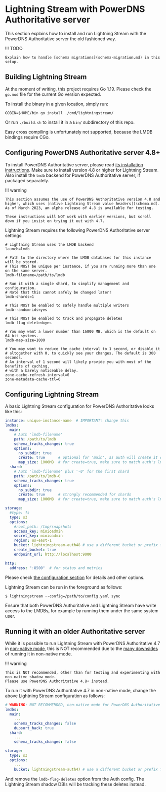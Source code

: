 # Lightning Stream with PowerDNS Authoritative server

This section explains how to install and run Lightning Stream with the PowerDNS Authoritative
server the old fashioned way.

!!! TODO

    Explain how to handle [schema migrations](schema-migration.md) in this setup.

## Building Lightning Stream 

At the moment of writing, this project requires Go 1.19. Please check the `go.mod` file for the current
Go version expected.

To install the binary in a given location, simply run:

    GOBIN=$HOME/bin go install ./cmd/lightningstream/

Or run `./build.sh` to install it in a `bin/` subdirectory of this repo. 

Easy cross compiling is unfortunately not supported, because the LMDB bindings require CGo.


## Configuring PowerDNS Authoritative server 4.8+

To install PowerDNS Authoritative server, please read [its installation instructions](https://doc.powerdns.com/authoritative/installation.html).
Make sure to install version 4.8 or higher for Lightning Stream. Also install the `lmdb` backend for PowerDNS Authoritative server, if packaged
separately.

!!! warning

    This section assumes the use of PowerDNS Authoritative version 4.8 and higher, which uses [native Lightning Stream value headers](schema.md).
    As of March 2023, an alpha release of 4.8 is available for testing. 

    These instructions will NOT work with earlier versions, but scroll down if you insist on trying it out with 4.7.

Lightning Stream requires the following PowerDNS Authoritative server settings:

```
# Lightning Stream uses the LMDB backend 
launch=lmdb

# Path to the directory where the LMDB databases for this instance will be stored.
# This MUST be unique per instance, if you are running more than one on the same server.
lmdb-filename=/path/to/lmdb

# Run it with a single shard, to simplify management and configuration.
# Note that this cannot safely be changed later!
lmdb-shards=1

# This MUST be enabled to safely handle multiple writers
lmdb-random-ids=yes

# This MUST be enabled to track and propagate deletes
lmdb-flag-deleted=yes

# You may want a lower number than 16000 MB, which is the default on 64 bit systems.
lmdb-map-size=1000

# You may want to reduce the cache interval to 1 second, or disable it
# altogether with 0, to quickly see your changes. The default is 300 seconds.
# An interval of 1 second will likely provide you with most of the benefits of caching,
# with a barely noticeable delay.
zone-cache-refresh-interval=0
zone-metadata-cache-ttl=0
```


## Configuring Lightning Stream

A basic Lightning Stream configuration for PowerDNS Authoritative looks like this:

```yaml
instance: unique-instance-name  # IMPORTANT: change this
lmdbs:
  main:
    # Auth 'lmdb-filename'
    path: /path/to/lmdb
    schema_tracks_changes: true
    options:
      no_subdir: true
      create: true      # optional for 'main', as auth will create it on startup, if needed
      map_size: 1000MB  # for create=true, make sure to match auth's lmdb-map-size
  shard:
    # Auth 'lmdb-filename' plus '-0' for the first shard
    path: /path/to/lmdb-0
    schema_tracks_changes: true
    options:
      no_subdir: true
      create: true      # strongly recommended for shards
      map_size: 1000MB  # for create=true, make sure to match auth's lmdb-map-size

storage:
  #type: fs
  type: s3
  options:
    #root_path: /tmp/snapshots
    access_key: minioadmin
    secret_key: minioadmin
    region: us-east-1
    bucket: lightningstream-auth48 # use a different bucket or prefix for each auth version
    create_bucket: true
    endpoint_url: http://localhost:9000

http:
  address: ":8500"  # for status and metrics
```

Please check [the configuration section](configuration.md) for details and other options.

Lightning Stream can be run in the foreground as follows:

    $ lightningstream --config=/path/to/config.yaml sync 

Ensure that both PowerDNS Authoritative and Lightning Stream have write access to the LMDBs,
for example by running them under the same system user.



## Running it with an older Authoritative server

While it is possible to run Lightning Stream with PowerDNS Authoritative 4.7 in [non-native mode](schema-shadow.md),
this is NOT recommended due to the [many downsides](schema-shadow.md#caveats) of running it in non-native mode.

!!! warning

    This is NOT recommended, other than for testing and experimenting with non-native shadow mode.
    Please use PowerDNS Authoritative 4.8+ instead.

To run it with PowerDNS Authoritative 4.7 in non-native mode, change the above Lightning Stream configuration as follows:

```yaml
# WARNING: NOT RECOMMENDED, non-native mode for PowerDNS Authoritative server 4.7
lmdbs:
  main:
    ...
    schema_tracks_changes: false
    dupsort_hack: true
  shard:
    ...
    schema_tracks_changes: false

storage:
  type: s3
  options:
    ...
    bucket: lightningstream-auth47 # use a different bucket or prefix for each auth version
```

And remove the `lmdb-flag-deletes` option from the Auth config. The Lightning Stream shadow DBIs will be
tracking these deletes instead.


